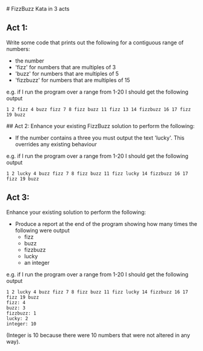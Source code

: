 # FizzBuzz Kata in 3 acts

## Act 1:
Write some code that prints out the following for a contiguous range of numbers:

* the number
* 'fizz' for numbers that are multiples of 3
* 'buzz' for numbers that are multiples of 5
* 'fizzbuzz' for numbers that are multiples of 15

e.g. if I run the program over a range from 1-20 I should get the following output

    1 2 fizz 4 buzz fizz 7 8 fizz buzz 11 fizz 13 14 fizzbuzz 16 17 fizz 19 buzz

## Act 2:
Enhance your existing FizzBuzz solution to perform the following:

* If the number contains a three you must output the text 'lucky'. This overrides any existing behaviour

e.g. if I run the program over a range from 1-20 I should get the following output

    1 2 lucky 4 buzz fizz 7 8 fizz buzz 11 fizz lucky 14 fizzbuzz 16 17 fizz 19 buzz

## Act 3:
Enhance your existing solution to perform the following:

* Produce a report at the end of the program showing how many times the following were output
  * fizz
  * buzz
  * fizzbuzz
  * lucky
  * an integer

e.g. if I run the program over a range from 1-20 I should get the following output

    1 2 lucky 4 buzz fizz 7 8 fizz buzz 11 fizz lucky 14 fizzbuzz 16 17 fizz 19 buzz
    fizz: 4
    buzz: 3
    fizzbuzz: 1
    lucky: 2
    integer: 10 

(Integer is 10 because there were 10 numbers that were not altered in any way).
